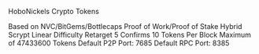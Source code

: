 
HoboNickels Crypto Tokens

Based on NVC/BitGems/Bottlecaps
Proof of Work/Proof of Stake Hybrid
Scrypt
Linear Difficulty Retarget
5 Confirms
10 Tokens Per Block
Maximum of 47433600 Tokens
Default P2P Port: 7685
Default RPC Port: 8385